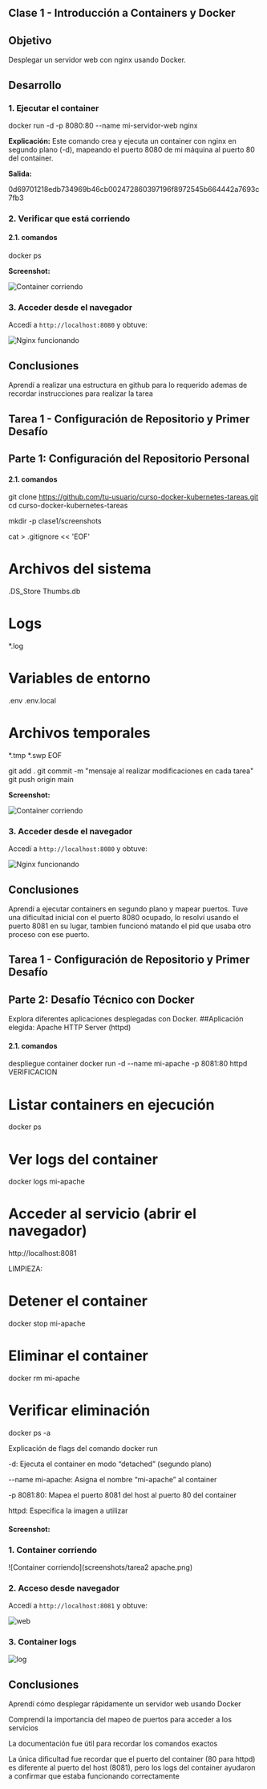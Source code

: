 ## Clase 1 - Introducción a Containers y Docker

## Objetivo

Desplegar un servidor web con nginx usando Docker.

## Desarrollo

### 1. Ejecutar el container

docker run -d -p 8080:80 --name mi-servidor-web nginx


**Explicación:** Este comando crea y ejecuta un container con nginx en segundo plano (-d), mapeando el puerto 8080 de mi máquina al puerto 80 del container.

**Salida:**

0d69701218edb734969b46cb002472860397196f8972545b664442a7693c7fb3


### 2. Verificar que está corriendo
#### 2.1. comandos
docker ps


**Screenshot:**

![Container corriendo](screenshots/nginx_local_host8080web.png)

### 3. Acceder desde el navegador

Accedí a `http://localhost:8080` y obtuve:

![Nginx funcionando](screenshots/nginx_localhost_8080.png)


## Conclusiones

Aprendí a realizar una estructura en github para lo requerido ademas de recordar instrucciones para realizar la tarea



## Tarea 1 - Configuración de Repositorio y Primer Desafío
## Parte 1: Configuración del Repositorio Personal
#### 2.1. comandos
git clone https://github.com/tu-usuario/curso-docker-kubernetes-tareas.git
cd curso-docker-kubernetes-tareas

mkdir -p clase1/screenshots

cat > .gitignore << 'EOF'
# Archivos del sistema
.DS_Store
Thumbs.db

# Logs
*.log

# Variables de entorno
.env
.env.local

# Archivos temporales
*.tmp
*.swp
EOF

git add .
git commit -m "mensaje al realizar modificaciones en cada tarea"
git push origin main


**Screenshot:**

![Container corriendo](screenshots/comandos_usados2.png)

### 3. Acceder desde el navegador

Accedí a `http://localhost:8080` y obtuve:

![Nginx funcionando](screenshots/image.png)


## Conclusiones

Aprendí a ejecutar containers en segundo plano y mapear puertos. Tuve una dificultad inicial con el puerto 8080 ocupado, lo resolví usando el puerto 8081 en su lugar, tambien funcionó matando el pid que usaba otro proceso con ese puerto.




## Tarea 1 - Configuración de Repositorio y Primer Desafío
## Parte 2: Desafío Técnico con Docker
Explora diferentes aplicaciones desplegadas con Docker.
##Aplicación elegida: Apache HTTP Server (httpd)

#### 2.1. comandos
despliegue container
docker run -d --name mi-apache -p 8081:80 httpd
VERIFICACION
# Listar containers en ejecución
docker ps

# Ver logs del container
docker logs mi-apache

# Acceder al servicio (abrir el navegador)
http://localhost:8081


LIMPIEZA:


# Detener el container
docker stop mi-apache

# Eliminar el container
docker rm mi-apache

# Verificar eliminación
docker ps -a

Explicación de flags del comando docker run

-d: Ejecuta el container en modo “detached” (segundo plano)

--name mi-apache: Asigna el nombre “mi-apache” al container

-p 8081:80: Mapea el puerto 8081 del host al puerto 80 del container

httpd: Especifica la imagen a utilizar

####


**Screenshot:**
### 1. Container corriendo
![Container corriendo](screenshots/tarea2 apache.png)

### 2. Acceso desde navegador

Accedí a `http://localhost:8081` y obtuve:

![web](screenshots/ver_web_apache.png)

### 3. Container logs

![log](screenshots/logs_apache.png)


## Conclusiones

Aprendí cómo desplegar rápidamente un servidor web usando Docker

Comprendí la importancia del mapeo de puertos para acceder a los servicios

La documentación fue útil para recordar los comandos exactos

La única dificultad fue recordar que el puerto del container (80 para httpd) es diferente al puerto del host (8081), pero los logs del container ayudaron a confirmar que estaba funcionando correctamente



